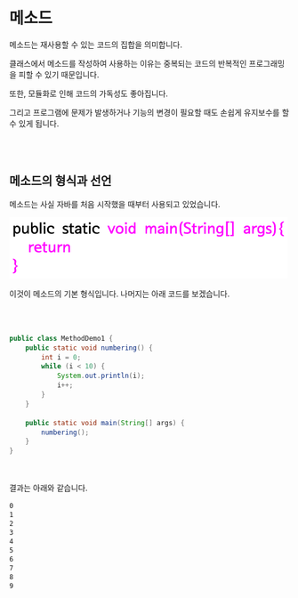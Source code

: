 # **메소드**
메소드는 재사용할 수 있는 코드의 집합을 의미합니다.

클래스에서 메소드를 작성하여 사용하는 이유는 중복되는 코드의 반복적인 프로그래밍을 피할 수 있기 때문입니다.

또한, 모듈화로 인해 코드의 가독성도 좋아집니다.

그리고 프로그램에 문제가 발생하거나 기능의 변경이 필요할 때도 손쉽게 유지보수를 할 수 있게 됩니다.

<br><br>

## **메소드의 형식과 선언**
메소드는 사실 자바를 처음 시작했을 때부터 사용되고 있었습니다.

![Untitled](./img/method.png)

이것이 메소드의 기본 형식입니다. 나머지는 아래 코드를 보겠습니다.

<br><br>
```java
public class MethodDemo1 {
    public static void numbering() {
        int i = 0;
        while (i < 10) {
            System.out.println(i);
            i++;
        }
    }
 
    public static void main(String[] args) {
        numbering();
    }
}
```
<br><br>
결과는 아래와 같습니다.
```
0
1
2
3
4
5
6
7
8
9
```
